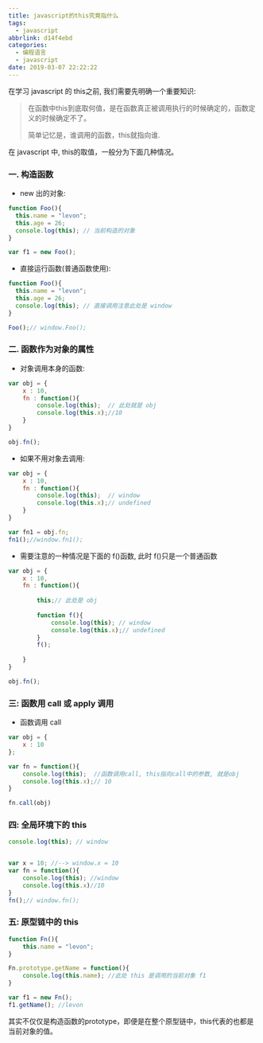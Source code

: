 ```yaml
---
title: javascript的this究竟指什么
tags:
  - javascript
abbrlink: d14f4ebd
categories:
  - 编程语言
  - javascript
date: 2019-03-07 22:22:22
---
```




在学习 javascript 的 this之前, 我们需要先明确一个重要知识:

> 在函数中this到底取何值，是在函数真正被调用执行的时候确定的，函数定义的时候确定不了。
>
> 简单记忆是，谁调用的函数，this就指向谁.



在 javascript 中, this的取值，一般分为下面几种情况。

### 一.  构造函数

+ new 出的对象:

```javascript
function Foo(){
  this.name = "levon";
  this.age = 26;
  console.log(this); // 当前构造的对象
}

var f1 = new Foo();
```



+ 直接运行函数(普通函数使用):

```javascript
function Foo(){
  this.name = "levon";
  this.age = 26;
  console.log(this); // 直接调用注意此处是 window
}

Foo();// window.Foo();
```

<!-- more -->

### 二.  函数作为对象的属性

+ 对象调用本身的函数:

```javascript
var obj = {
    x : 10,
    fn : function(){
        console.log(this);  // 此处就是 obj
        console.log(this.x);//10
    }
}

obj.fn();
```



+ 如果不用对象去调用:

```javascript
var obj = {
    x : 10,
    fn : function(){
        console.log(this);  // window
        console.log(this.x);// undefined
    }
}

var fn1 = obj.fn;
fn1();//window.fn1();

```



+ 需要注意的一种情况是下面的 f()函数, 此时 f()只是一个普通函数

```javascript
var obj = {
	x : 10,
	fn : function(){
		
        this;// 此处是 obj
        
		function f(){
			console.log(this); // window
			console.log(this.x);// undefined
		}
		f();
        
	}
}

obj.fn();
```

  

### 三: 函数用 call 或 apply 调用

+ 函数调用 call

```javascript
var obj = {
    x : 10
};

var fn = function(){
    console.log(this);  //函数调用call, this指向call中的参数, 就是obj
    console.log(this.x);// 10
}

fn.call(obj)
```



### 四:  全局环境下的 this

```javascript
console.log(this); // window


var x = 10; //--> window.x = 10
var fn = function(){
    console.log(this); //window
    console.log(this.x)//10
}
fn();// window.fn();
```



### 五: 原型链中的 this

```javascript
function Fn(){
    this.name = "levon";
}

Fn.prototype.getName = function(){
    console.log(this.name); //此处 this 是调用的当前对象 f1
}

var f1 = new Fn();
f1.getName(); //levon
```



其实不仅仅是构造函数的prototype，即便是在整个原型链中，this代表的也都是当前对象的值。